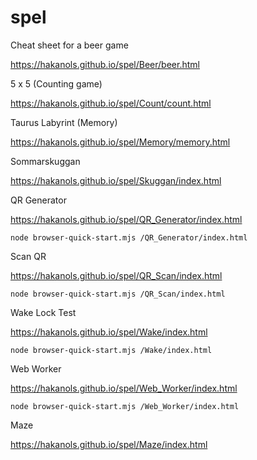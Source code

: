 # spel
Cheat sheet for a beer game

https://hakanols.github.io/spel/Beer/beer.html

5 x 5 (Counting game)

https://hakanols.github.io/spel/Count/count.html

Taurus Labyrint (Memory)

https://hakanols.github.io/spel/Memory/memory.html

Sommarskuggan

https://hakanols.github.io/spel/Skuggan/index.html

QR Generator

https://hakanols.github.io/spel/QR_Generator/index.html

    node browser-quick-start.mjs /QR_Generator/index.html

Scan QR

https://hakanols.github.io/spel/QR_Scan/index.html

    node browser-quick-start.mjs /QR_Scan/index.html

Wake Lock Test

https://hakanols.github.io/spel/Wake/index.html

    node browser-quick-start.mjs /Wake/index.html

Web Worker

https://hakanols.github.io/spel/Web_Worker/index.html

    node browser-quick-start.mjs /Web_Worker/index.html

Maze

https://hakanols.github.io/spel/Maze/index.html